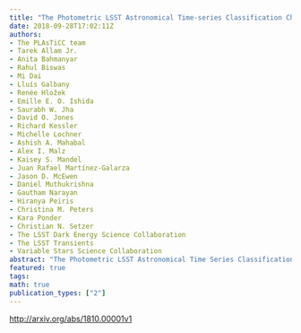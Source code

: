 ```yaml
---
title: "The Photometric LSST Astronomical Time-series Classification Challenge   (PLAsTiCC): Data set"
date: 2018-09-28T17:02:11Z
authors:
- The PLAsTiCC team
- Tarek Allam Jr.
- Anita Bahmanyar
- Rahul Biswas
- Mi Dai
- Lluís Galbany
- Renée Hložek
- Emille E. O. Ishida
- Saurabh W. Jha
- David O. Jones
- Richard Kessler
- Michelle Lochner
- Ashish A. Mahabal
- Alex I. Malz
- Kaisey S. Mandel
- Juan Rafael Martínez-Galarza
- Jason D. McEwen
- Daniel Muthukrishna
- Gautham Narayan
- Hiranya Peiris
- Christina M. Peters
- Kara Ponder
- Christian N. Setzer
- The LSST Dark Energy Science Collaboration
- The LSST Transients
- Variable Stars Science Collaboration
abstract: "The Photometric LSST Astronomical Time Series Classification Challenge (PLAsTiCC) is an open data challenge to classify simulated astronomical time-series data in preparation for observations from the Large Synoptic Survey Telescope (LSST), which will achieve first light in 2019 and commence its 10-year main survey in 2022. LSST will revolutionize our understanding of the changing sky, discovering and measuring millions of time-varying objects.   In this challenge, we pose the question: how well can we classify objects in the sky that vary in brightness from simulated LSST time-series data, with all its challenges of non-representativity? In this note we explain the need for a data challenge to help classify such astronomical sources and describe the PLAsTiCC data set and Kaggle data challenge, noting that while the references are provided for context, they are not needed to participate in the challenge."
featured: true
tags:
math: true
publication_types: ["2"]
---
```

http://arxiv.org/abs/1810.00001v1
